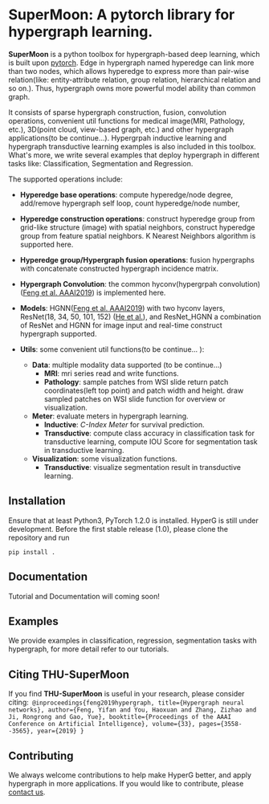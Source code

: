 
# SuperMoon: A pytorch library for hypergraph learning.
**SuperMoon** is a python toolbox for hypergraph-based deep learning, which is built upon [pytorch](https://pytorch.org/). 
 Edge in hypergraph named hyperedge can link more than two nodes, which allows hyperedge to express more than pair-wise 
 relation(like: entity-attribute relation, group relation, hierarchical relation and so on.). Thus, hypergraph owns more 
 powerful model ability than common graph. 
 
 It consists of sparse hypergraph construction, fusion, convolution operations, convenient util functions for medical
 image(MRI, Pathology, etc.), 3D(point cloud, view-based graph, etc.) and other hypergraph applications(to be continue...).
 Hypergrpah inductive learning and hypergraph transductive learning examples is also included in this toolbox. What's more,
 we write several examples that deploy hypergraph in different tasks like: Classification, Segmentation and Regression.    
 
 The supported operations include: 
 
 * **Hyperedge base operations**: compute hyperedge/node degree, add/remove hypergraph self loop, count hyperedge/node number,
 
 * **Hyperedge construction operations**: construct hyperedge group from grid-like structure (image) with spatial neighbors, 
 construct hyperedge group from feature spatial neighbors. K Nearest Neighbors algorithm is supported here.
 
 * **Hyperedge group/Hypergraph fusion operations**: fusion hypergraphs with concatenate constructed hypergraph incidence matrix.
 
 * **Hypergraph Convolution**: the common hyconv(hypergrpah convolution) ([Feng et al. AAAI2019](https://github.com/iMoonLab/HGNN)) 
 is implemented here.
 
 * **Models**: HGNN([Feng et al. AAAI2019](https://github.com/iMoonLab/HGNN)) with two hyconv layers, ResNet(18, 34, 50, 101, 152)
 ([He et al.](https://arxiv.org/abs/1512.03385)), and ResNet_HGNN a combination of ResNet and HGNN for image input and real-time
 construct hypergraph supported.
 
 * **Utils**: some convenient util functions(to be continue... ):
    * **Data**: multiple modality data supported (to be continue...)
        * **MRI**: mri series read and write functions.
        * **Pathology**: sample patches from WSI slide return patch coordinates(left top point) and patch width and height. 
        draw sampled patches on WSI slide function for overview or visualization.
    * **Meter**: evaluate meters in hypergraph learning.
        * **Inductive**:  *C-Index Meter* for survival prediction.
        * **Transductive**: compute class accuracy in classification task for transductive learning, compute IOU Score for 
        segmentation task in transductive learning. 
    * **Visualization**: some visualization functions.
        * **Transductive**: visualize segmentation result in transductive learning. 


 ## Installation
 Ensure that at least Python3, PyTorch 1.2.0 is installed. HyperG is still under development. Before the first stable 
 release (1.0), please clone the repository and run
 ```commandline
pip install .
 ```

## Documentation
Tutorial and Documentation will coming soon!
    
## Examples
We provide examples in classification, regression, segmentation tasks with hypergraph, for more detail refer to our tutorials.

## Citing THU-SuperMoon
If you find **THU-SuperMoon** is useful in your research, please consider citing:
​```
@inproceedings{feng2019hypergraph,
  title={Hypergraph neural networks},
  author={Feng, Yifan and You, Haoxuan and Zhang, Zizhao and Ji, Rongrong and Gao, Yue},
  booktitle={Proceedings of the AAAI Conference on Artificial Intelligence},
  volume={33},
  pages={3558--3565},
  year={2019}
}
​```

## Contributing
We always welcome contributions to help make HyperG better, and apply hypergraph in more applications. If you would like 
to contribute, please [contact us](mailto:evanfeng97@gmail.com).
